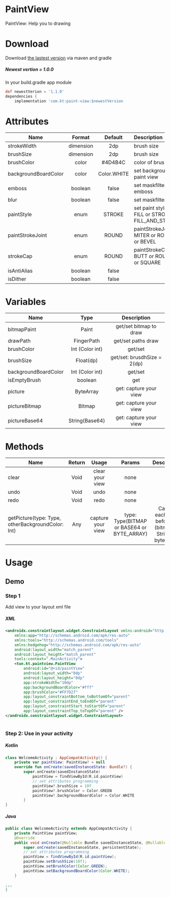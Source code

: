 # PaintView
PaintView: Help you to drawing 
# Download
Download [the lastest version](https://bintray.com/beta/#/dvt1405/com.kt.checkApi/PaintView?tab=overview) via maven and gradle
##### Newest vertion = 1.0.0
In your build.gradle app module
```gradle
def newestVerion = '1.1.0'
dependencies {
    implementation 'com.kt:paint-view:$newestVersion
```
# Attributes
| Name          | Format        |   Default    | Description |
| ------------- |:-------------:| :------------:| :-----------|
| strokeWidth | dimension | 2dp | brush size
| brushSize | dimension | 2dp |brush size
| brushColor | color | #4D4B4C | color of brush
| backgroundBoardColor | color | Color.WHITE | set background paint view
| emboss | boolean | false | set maskfilter: emboss
| blur | boolean | false | set maskfilter: blur
| paintStyle | enum | STROKE | set paint style: FILL or STROKE or FILL_AND_STROKE
| paintStrokeJoint | enum | ROUND | paintStrokeJoint: MITER or ROUND or BEVEL
| strokeCap | enum | ROUND| paintStrokeCap: BUTT or ROUND or SQUARE
|isAntiAlias | boolean | false | 
isDither|boolean|false|
# Variables
| Name          | Type        |   Description    |
| ------------- |:-------------:| :------------:|
|bitmapPaint | Paint |get/set bitmap to draw
|drawPath | FingerPath|get/set paths draw
|brushColor | Int (Color int) | get/set
|brushSize|Float(dp)|get/set: brusdhSize = 2(dp)|
|backgroundBoardColor|Int (Color int)|get/set
|isEmptyBrush | boolean| get
|picture|ByteArray|get: capture your view
|pictureBitmap|Bitmap|get: capture your view
|pictureBase64|String(Base64)|get: capture your view

# Methods
| Name          | Return        |   Usage    | Params | Description 
| ------------- |:-------------:| :------------:| :------------: |:------------: |
|clear| Void| clear your view   |none
|undo | Void | undo|none
|redo | Void | redo|none
|getPicture(type: Type, otherBackgroundColor: Int)|Any|capture your view | type: Type(BITMAP or BASE64 or BYTE_ARRAY)|Cast to each type befor use (bitmap or String or bytearray)


# Usage
  ## Demo 
  ### Step 1
  Add view to your layout xml file
  ##### XML
```XML
<androidx.constraintlayout.widget.ConstraintLayout xmlns:android="http://schemas.android.com/apk/res/android"
    xmlns:app="http://schemas.android.com/apk/res-auto"
    xmlns:tools="http://schemas.android.com/tools"
    xmlns:hedgehog="http://schemas.android.com/apk/res-auto"
    android:layout_width="match_parent"
    android:layout_height="match_parent"
    tools:context=".MainActivity">
    <tun.kt.paintview.PaintView
        android:id="@+id/paintView"
        android:layout_width="0dp"
        android:layout_height="0dp"
        app:strokeWidth="10dp"
        app:backgroundBoardColor="#fff"
        app:brushColor="#FF7D27"
        app:layout_constraintBottom_toBottomOf="parent"
        app:layout_constraintEnd_toEndOf="parent"
        app:layout_constraintStart_toStartOf="parent"
        app:layout_constraintTop_toTopOf="parent" />
</androidx.constraintlayout.widget.ConstraintLayout>
            
```
### Step 2: Use in your activity
  ##### Kotlin

```kotlin
class WelcomeActivity : AppCompatActivity() {
    private var paintView: PaintView? = null
    override fun onCreate(savedInstanceState: Bundle?) {
        super.onCreate(savedInstanceState)
            paintView = findViewById(R.id.paintView)
            // set attributes programming
            paintView?.brushSize = 10f
            paintView?.brushColor = Color.GREEN
            paintView?.backgroundBoardColor = Color.WHITE
        }
}
```
  ##### Java
```java
public class WelcomeActivity extends AppCompatActivity {
    private PaintView paintView;
    @Override
    public void onCreate(@Nullable Bundle savedInstanceState, @Nullable PersistableBundle persistentState) {
        super.onCreate(savedInstanceState, persistentState);
        // set attributes programming
        paintView = findViewById(R.id.paintView);
        paintView.setBrushSize(10f);
        paintView.setBrushColor(Color.GREEN);
        paintView.setBackgroundBoardColor(Color.WHITE);
    }
    
...
}
```
